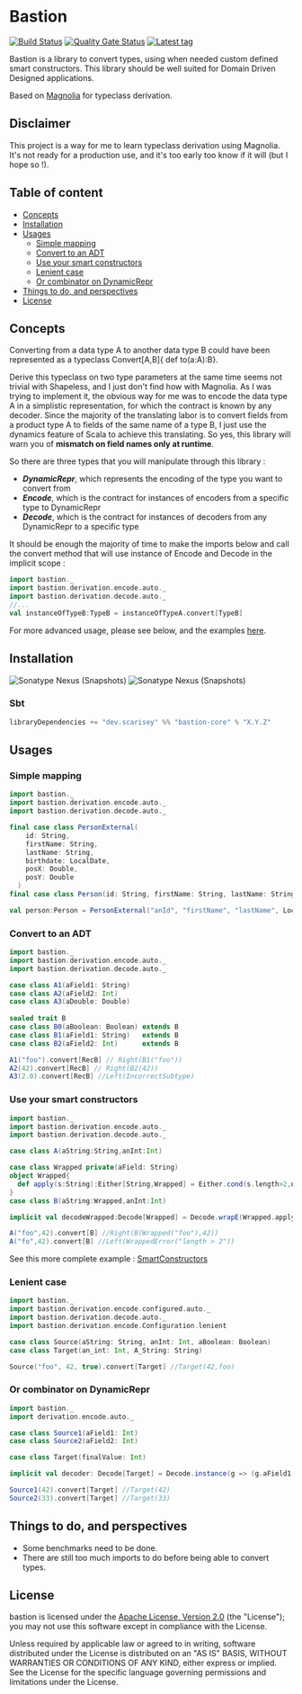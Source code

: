 # Bastion

[![Build Status](https://travis-ci.com/scarisey/bastion.svg?token=FoFxcrjoaHEnbx4sScjP&branch=master)](https://travis-ci.com/scarisey/bastion)
[![Quality Gate Status](https://sonarcloud.io/api/project_badges/measure?project=scarisey_bastion&metric=alert_status)](https://sonarcloud.io/dashboard?id=scarisey_bastion)
[![Latest tag](https://img.shields.io/github/v/tag/scarisey/bastion?sort=semver)](https://github.com/scarisey/bastion/tags)

Bastion is a library to convert types, using when needed custom defined smart constructors. This library should be well suited for Domain Driven Designed applications.

Based on [Magnolia](https://github.com/propensive/magnolia) for typeclass derivation.

## Disclaimer

This project is a way for me to learn typeclass derivation using Magnolia. It's not ready for a production use, and it's too early too know if it will (but I hope so !).


## Table of content

  * [Concepts](#concepts)
  * [Installation](#installation)
  * [Usages](#usages)
    + [Simple mapping](#simple-mapping)
    + [Convert to an ADT](#convert-to-an-adt)
    + [Use your smart constructors](#use-your-smart-constructors)
    + [Lenient case](#lenient-case)
    + [Or combinator on DynamicRepr](#or-combinator-on-dynamicrepr)
  * [Things to do, and perspectives](#things-to-do--and-perspectives)
  * [License](#license)

## Concepts

Converting from a data type A to another data type B could have been represented as a typeclass Convert[A,B]{ def to(a:A):B}.

Derive this typeclass on two type parameters at the same time seems not trivial with Shapeless, and I just don't find how with Magnolia.
As I was trying to implement it, the obvious way for me was to encode the data type A in a simplistic representation, for which the contract is known
by any decoder. Since the majority of the translating labor is to convert fields from a product type A to fields of the same name of a type B, 
I just use the dynamics feature of Scala to achieve this translating.
So yes, this library will warn you of **mismatch on field names only at runtime**.

So there are three types that you will manipulate through this library : 

  * ***DynamicRepr***, which represents the encoding of the type you want to convert from
  * ***Encode***, which is the contract for instances of encoders from a specific type to DynamicRepr 
  * ***Decode***, which is the contract for instances of decoders from any DynamicRepr to a specific type
  
It should be enough the majority of time to make the imports below and call the convert method that will use instance of Encode and Decode in the implicit scope : 
```scala
import bastion._
import bastion.derivation.encode.auto._
import bastion.derivation.decode.auto._
//...
val instanceOfTypeB:TypeB = instanceOfTypeA.convert[TypeB]
```

For more advanced usage, please see below, and the examples [here](https://github.com/scarisey/bastion/tree/master/examples/src/test/scala/dev/scarisey/bastionexamples).

## Installation

![Sonatype Nexus (Snapshots)](https://img.shields.io/nexus/s/dev.scarisey/bastion-core_2.12?color=green&label=latest%202.12&server=https%3A%2F%2Foss.sonatype.org)
![Sonatype Nexus (Snapshots)](https://img.shields.io/nexus/s/dev.scarisey/bastion-core_2.13?color=green&label=latest%202.13&server=https%3A%2F%2Foss.sonatype.org)
### Sbt
```sbt
libraryDependencies += "dev.scarisey" %% "bastion-core" % "X.Y.Z"
```

## Usages

### Simple mapping
```scala
import bastion._
import bastion.derivation.encode.auto._
import bastion.derivation.decode.auto._

final case class PersonExternal(
    id: String,
    firstName: String,
    lastName: String,
    birthdate: LocalDate,
    posX: Double,
    posY: Double
  )
final case class Person(id: String, firstName: String, lastName: String, birthdate: LocalDate)

val person:Person = PersonExternal("anId", "firstName", "lastName", LocalDate.parse("1985-01-12"), 44.846565, -0.567351).convert[Person]
```

### Convert to an ADT
```scala
import bastion._
import bastion.derivation.encode.auto._
import bastion.derivation.decode.auto._

case class A1(aField1: String)
case class A2(aField2: Int)
case class A3(aDouble: Double)
  
sealed trait B
case class B0(aBoolean: Boolean) extends B
case class B1(aField1: String)   extends B
case class B2(aField2: Int)      extends B

A1("foo").convert[RecB] // Right(B1("foo"))
A2(42).convert[RecB] // Right(B2(42))
A3(2.0).convert[RecB] //Left(IncorrectSubtype)
```

### Use your smart constructors
```scala
import bastion._
import bastion.derivation.encode.auto._
import bastion.derivation.decode.auto._

case class A(aString:String,anInt:Int)

case class Wrapped private(aField: String)
object Wrapped{
  def apply(s:String):Either[String,Wrapped] = Either.cond(s.length>2,new Wrapped(s),"length > 2")
}
case class B(aString:Wrapped,anInt:Int)

implicit val decodeWrapped:Decode[Wrapped] = Decode.wrapE(Wrapped.apply)

A("foo",42).convert[B] //Right(B(Wrapped("foo"),42))
A("fo",42).convert[B] //Left(WrappedError("length > 2"))
```
See this more complete example : [SmartConstructors](https://github.com/scarisey/bastion/blob/master/examples/src/test/scala/dev/scarisey/bastionexamples/SmartConstructors.scala)

### Lenient case
```scala
import bastion._
import bastion.derivation.encode.configured.auto._
import bastion.derivation.decode.auto._
import bastion.derivation.encode.Configuration.lenient

case class Source(aString: String, anInt: Int, aBoolean: Boolean)
case class Target(an_int: Int, A_String: String)

Source("foo", 42, true).convert[Target] //Target(42,foo)
```

### Or combinator on DynamicRepr
```scala
import bastion._
import derivation.encode.auto._

case class Source1(aField1: Int)
case class Source2(aField2: Int)

case class Target(finalValue: Int)

implicit val decoder: Decode[Target] = Decode.instance(g => (g.aField1 ||| g.aField2).apply(Target.apply))

Source1(42).convert[Target] //Target(42)
Source2(33).convert[Target] //Target(33)
```

## Things to do, and perspectives

  * Some benchmarks need to be done.
  * There are still too much imports to do before being able to convert types.

## License
bastion is licensed under the [Apache License, Version 2.0](http://www.apache.org/licenses/LICENSE-2.0) (the "License"); you may not use this software except in compliance with the License.

Unless required by applicable law or agreed to in writing, software distributed under the License is distributed on an "AS IS" BASIS, WITHOUT WARRANTIES OR CONDITIONS OF ANY KIND, either express or implied. See the License for the specific language governing permissions and limitations under the License.
